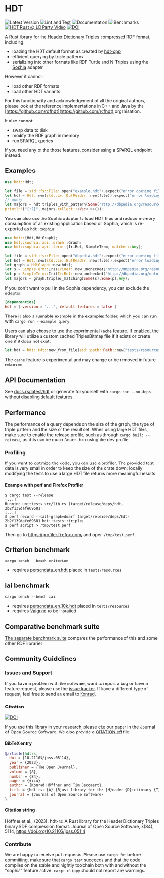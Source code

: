 # HDT

[![Latest Version](https://img.shields.io/crates/v/hdt.svg)](https://crates.io/crates/hdt)
[![Lint and Test](https://github.com/konradhoeffner/hdt/actions/workflows/lint_and_test.yml/badge.svg)](https://github.com/konradhoeffner/hdt/actions/workflows/lint_and_test.yml)
[![Documentation](https://docs.rs/hdt/badge.svg)](https://docs.rs/hdt/)
[![Benchmarks](https://img.shields.io/badge/Benchmarks--x.svg?style=social)](https://github.com/KonradHoeffner/hdt_benchmark/blob/master/benchmark_results.ipynb)
[![HDT Rust @ LD Party Video](https://img.shields.io/badge/video-8A2BE2)](https://www.youtube.com/watch?v=R-S0o_UwPMk)
[![DOI](https://joss.theoj.org/papers/10.21105/joss.05114/status.svg)](https://doi.org/10.21105/joss.05114)

A Rust library for the [Header Dictionary Triples](https://www.rdfhdt.org/) compressed RDF format, including:

* loading the HDT default format as created by [hdt-cpp](https://github.com/rdfhdt/hdt-cpp)
* efficient querying by triple patterns
* serializing into other formats like RDF Turtle and N-Triples using the [Sophia](https://crates.io/crates/sophia) adapter

However it cannot:

* load other RDF formats
* load other HDT variants

For this functionality and acknowledgement of all the original authors, please look at the reference implementations in C++ and Java by the [https://github.com/rdfhdt](https://github.com/rdfhdt) organisation.

It also cannot:

* swap data to disk
* modify the RDF graph in memory
* run SPARQL queries

If you need any of the those features, consider using a SPARQL endpoint instead.

## Examples

```rust
use hdt::Hdt;

let file = std::fs::File::open("example.hdt").expect("error opening file");
let hdt = Hdt::new(std::io::BufReader::new(file)).expect("error loading HDT");
// query
let majors = hdt.triples_with_pattern(Some("http://dbpedia.org/resource/Leipzig"), Some("http://dbpedia.org/ontology/major"),None);
println!("{:?}", majors.collect::<Vec<_>>());
```

You can also use the Sophia adapter to load HDT files and reduce memory consumption of an existing application based on Sophia, which is re-exported as `hdt::sophia`:

```rust
use hdt::{Hdt,HdtGraph};
use hdt::sophia::api::graph::Graph;
use hdt::sophia::api::term::{IriRef, SimpleTerm, matcher::Any};

let file = std::fs::File::open("dbpedia.hdt").expect("error opening file");
let hdt = Hdt::new(std::io::BufReader::new(file)).expect("error loading HDT");
let graph = HdtGraph::new(hdt);
let s = SimpleTerm::Iri(IriRef::new_unchecked("http://dbpedia.org/resource/Leipzig".into()));
let p = SimpleTerm::Iri(IriRef::new_unchecked("http://dbpedia.org/ontology/major".into()));
let majors = graph.triples_matching(Some(s),Some(p),Any);
```

If you don't want to pull in the Sophia dependency, you can exclude the adapter:

```toml
[dependencies]
hdt = { version = "...", default-features = false }
```

There is also a runnable example [in the examples folder](https://github.com/KonradHoeffner/hdt/tree/main/examples), which you can run with `cargo run --example query`.

Users can also choose to use the experimental `cache` feature. If enabled, the library will utilize a custom cached TriplesBitmap file if it exists or create one if it does not exist.

```rust
let hdt = hdt::Hdt::new_from_file(std::path::Path::new("tests/resources/snikmeta.hdt")).unwrap();
```

The `cache` feature is experimental and may change or be removed in future releases.

## API Documentation

See [docs.rs/latest/hdt](https://docs.rs/hdt) or generate for yourself with `cargo doc --no-deps` without disabling default features.

## Performance
The performance of a query depends on the size of the graph, the type of triple pattern and the size of the result set.
When using large HDT files, make sure to enable the release profile, such as through `cargo build --release`, as this can be much faster than using the dev profile.

### Profiling
If you want to optimize the code, you can use a profiler.
The provided test data is very small in order to keep the size of the crate down; locally modifying the tests to use a large HDT file returns more meaningful results.

#### Example with perf and Firefox Profiler

    $ cargo test --release
    [...]
    Running unittests src/lib.rs (target/release/deps/hdt-2b2f139dafe69681)
    [...]
    $ perf record --call-graph=dwarf target/release/deps/hdt-2b2f139dafe69681 hdt::tests::triples
    $ perf script > /tmp/test.perf

Then go to <https://profiler.firefox.com/> and open `/tmp/test.perf`.

## Criterion benchmark

    cargo bench --bench criterion

* requires [persondata\_en.hdt](https://github.com/KonradHoeffner/hdt/releases/download/benchmarkdata/persondata_en.hdt.bz2) placed in `tests/resources`

## iai benchmark

    cargo bench --bench iai

* requires [persondata\_en\_10k.hdt](https://github.com/KonradHoeffner/hdt/releases/download/benchmarkdata/persondata_en_10k.hdt.bz2) placed in `tests/resources`
* requires [Valgrind](https://valgrind.org/) to be installed

## Comparative benchmark suite

[The separate benchmark suite](https://github.com/KonradHoeffner/hdt_benchmark/blob/master/benchmark_results.ipynb) compares the performance of this and some other RDF libraries.

## Community Guidelines

### Issues and Support
If you have a problem with the software, want to report a bug or have a feature request, please use the [issue tracker](https://github.com/KonradHoeffner/hdt/issues).
If have a different type of request, feel free to send an email to [Konrad](mailto:konrad.hoeffner@uni-leipzig.de).

### Citation

[![DOI](https://joss.theoj.org/papers/10.21105/joss.05114/status.svg)](https://doi.org/10.21105/joss.05114)

If you use this library in your research, please cite our paper in the Journal of Open Source Software.
We also provide a [CITATION.cff](./CITATION.cff) file.

#### BibTeX entry

```bibtex
@article{hdtrs,
  doi = {10.21105/joss.05114},
  year = {2023},
  publisher = {The Open Journal},
  volume = {8},
  number = {84},
  pages = {5114},
  author = {Konrad Höffner and Tim Baccaert},
  title = {hdt-rs: {A} {R}ust library for the {H}eader {D}ictionary {T}riples binary {RDF} compression format},
  journal = {Journal of Open Source Software}
}
```

#### Citation string

Höffner et al., (2023). hdt-rs: A Rust library for the Header Dictionary Triples binary RDF compression format. Journal of Open Source Software, 8(84), 5114, https://doi.org/10.21105/joss.05114

### Contribute
We are happy to receive pull requests.
Please use `cargo fmt` before committing, make sure that `cargo test` succeeds and that the code compiles on the stable and nightly toolchain both with and without the "sophia" feature active.
`cargo clippy` should not report any warnings.
